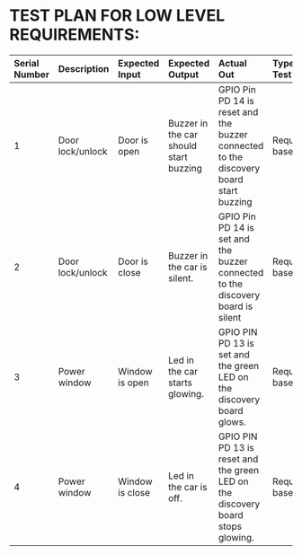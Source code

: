 # TEST PLAN FOR LOW LEVEL REQUIREMENTS:
|**Serial Number**|**Description**|**Expected Input**|**Expected Output**|**Actual Out**|**Type of Test**|
| :- | :- | :- | :- | :- | :- |
|1|Door lock/unlock|Door is open|Buzzer in the car should start buzzing|GPIO Pin PD 14 is reset and the buzzer connected to the discovery board start buzzing|Requirement based|
|2|Door lock/unlock|Door is close|Buzzer in the car is silent.|GPIO Pin PD 14 is set and the buzzer connected to the discovery board is silent|Requirement based|
|3|Power window|Window is open|Led in the car starts glowing.|GPIO PIN PD 13 is set and the green LED on the discovery board glows.|Requirement based|
|4|Power window|Window is close|Led in the car is off.|GPIO PIN PD 13 is reset and the green LED on the discovery board stops glowing.|Requirement based|


